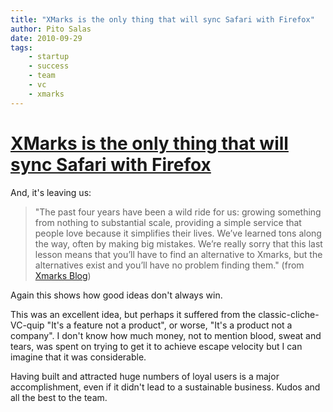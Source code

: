 ```yaml
---
title: "XMarks is the only thing that will sync Safari with Firefox"
author: Pito Salas
date: 2010-09-29
tags:
    - startup
    - success
    - team
    - vc
    - xmarks
---
```

# [XMarks is the only thing that will sync Safari with Firefox](None)




And, it's leaving us:

> "The past four years have been a wild ride for us: growing something from
> nothing to substantial scale, providing a simple service that people love
> because it simplifies their lives. We’ve learned tons along the way, often
> by making big mistakes. We’re really sorry that this last lesson means that
> you’ll have to find an alternative to Xmarks, but the alternatives exist and
> you’ll have no problem finding them." (from [Xmarks
> Blog](<http://blog.xmarks.com/?p=1886>))

Again this shows how good ideas don't always win.

This was an excellent idea, but perhaps it suffered from the classic-cliche-
VC-quip "It's a feature not a product", or worse, "It's a product not a
company". I don't know how much money, not to mention blood, sweat and tears,
was spent on trying to get it to achieve escape velocity but I can imagine
that it was considerable.

Having built and attracted huge numbers of loyal users is a major
accomplishment, even if it didn't lead to a sustainable business. Kudos and
all the best to the team.


